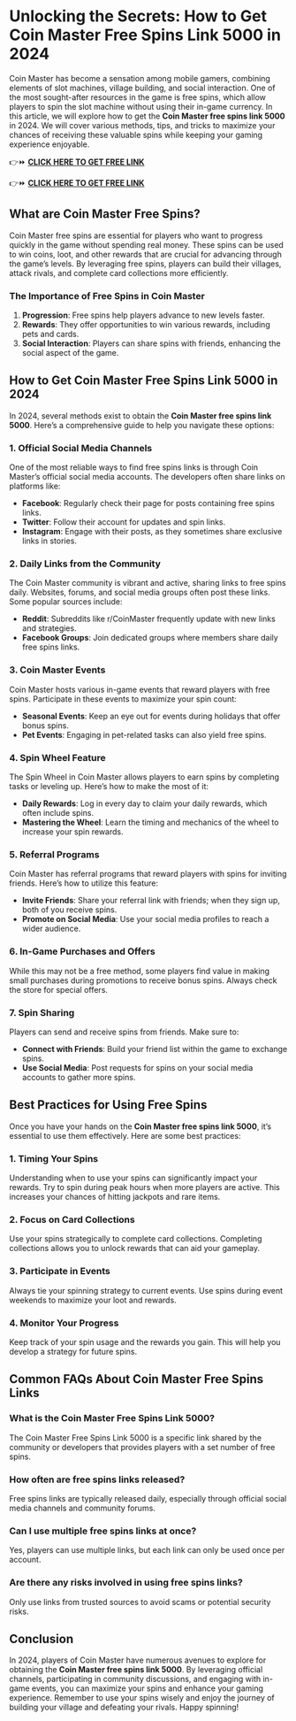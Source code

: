 # Unlocking the Secrets: How to Get Coin Master Free Spins Link 5000 in 2024

Coin Master has become a sensation among mobile gamers, combining elements of slot machines, village building, and social interaction. One of the most sought-after resources in the game is free spins, which allow players to spin the slot machine without using their in-game currency. In this article, we will explore how to get the **Coin Master free spins link 5000** in 2024. We will cover various methods, tips, and tricks to maximize your chances of receiving these valuable spins while keeping your gaming experience enjoyable.

👉⏩ <a href="https://todaylink.site/Coinspins"><strong>CLICK HERE TO GET FREE LINK</strong></a>

👉⏩ <a href="https://todaylink.site/Coinspins"><strong>CLICK HERE TO GET FREE LINK</strong></a>

## What are Coin Master Free Spins?

Coin Master free spins are essential for players who want to progress quickly in the game without spending real money. These spins can be used to win coins, loot, and other rewards that are crucial for advancing through the game’s levels. By leveraging free spins, players can build their villages, attack rivals, and complete card collections more efficiently.

### The Importance of Free Spins in Coin Master

1. **Progression**: Free spins help players advance to new levels faster.
2. **Rewards**: They offer opportunities to win various rewards, including pets and cards.
3. **Social Interaction**: Players can share spins with friends, enhancing the social aspect of the game.

## How to Get Coin Master Free Spins Link 5000 in 2024

In 2024, several methods exist to obtain the **Coin Master free spins link 5000**. Here’s a comprehensive guide to help you navigate these options:

### 1. Official Social Media Channels

One of the most reliable ways to find free spins links is through Coin Master’s official social media accounts. The developers often share links on platforms like:

- **Facebook**: Regularly check their page for posts containing free spins links.
- **Twitter**: Follow their account for updates and spin links.
- **Instagram**: Engage with their posts, as they sometimes share exclusive links in stories.

### 2. Daily Links from the Community

The Coin Master community is vibrant and active, sharing links to free spins daily. Websites, forums, and social media groups often post these links. Some popular sources include:

- **Reddit**: Subreddits like r/CoinMaster frequently update with new links and strategies.
- **Facebook Groups**: Join dedicated groups where members share daily free spins links.

### 3. Coin Master Events

Coin Master hosts various in-game events that reward players with free spins. Participate in these events to maximize your spin count:

- **Seasonal Events**: Keep an eye out for events during holidays that offer bonus spins.
- **Pet Events**: Engaging in pet-related tasks can also yield free spins.

### 4. Spin Wheel Feature

The Spin Wheel in Coin Master allows players to earn spins by completing tasks or leveling up. Here’s how to make the most of it:

- **Daily Rewards**: Log in every day to claim your daily rewards, which often include spins.
- **Mastering the Wheel**: Learn the timing and mechanics of the wheel to increase your spin rewards.

### 5. Referral Programs

Coin Master has referral programs that reward players with spins for inviting friends. Here’s how to utilize this feature:

- **Invite Friends**: Share your referral link with friends; when they sign up, both of you receive spins.
- **Promote on Social Media**: Use your social media profiles to reach a wider audience.

### 6. In-Game Purchases and Offers

While this may not be a free method, some players find value in making small purchases during promotions to receive bonus spins. Always check the store for special offers.

### 7. Spin Sharing

Players can send and receive spins from friends. Make sure to:

- **Connect with Friends**: Build your friend list within the game to exchange spins.
- **Use Social Media**: Post requests for spins on your social media accounts to gather more spins.

## Best Practices for Using Free Spins

Once you have your hands on the **Coin Master free spins link 5000**, it’s essential to use them effectively. Here are some best practices:

### 1. Timing Your Spins

Understanding when to use your spins can significantly impact your rewards. Try to spin during peak hours when more players are active. This increases your chances of hitting jackpots and rare items.

### 2. Focus on Card Collections

Use your spins strategically to complete card collections. Completing collections allows you to unlock rewards that can aid your gameplay.

### 3. Participate in Events

Always tie your spinning strategy to current events. Use spins during event weekends to maximize your loot and rewards.

### 4. Monitor Your Progress

Keep track of your spin usage and the rewards you gain. This will help you develop a strategy for future spins.

## Common FAQs About Coin Master Free Spins Links

### What is the Coin Master Free Spins Link 5000?

The Coin Master Free Spins Link 5000 is a specific link shared by the community or developers that provides players with a set number of free spins.

### How often are free spins links released?

Free spins links are typically released daily, especially through official social media channels and community forums.

### Can I use multiple free spins links at once?

Yes, players can use multiple links, but each link can only be used once per account.

### Are there any risks involved in using free spins links?

Only use links from trusted sources to avoid scams or potential security risks.

## Conclusion

In 2024, players of Coin Master have numerous avenues to explore for obtaining the **Coin Master free spins link 5000**. By leveraging official channels, participating in community discussions, and engaging with in-game events, you can maximize your spins and enhance your gaming experience. Remember to use your spins wisely and enjoy the journey of building your village and defeating your rivals. Happy spinning!

